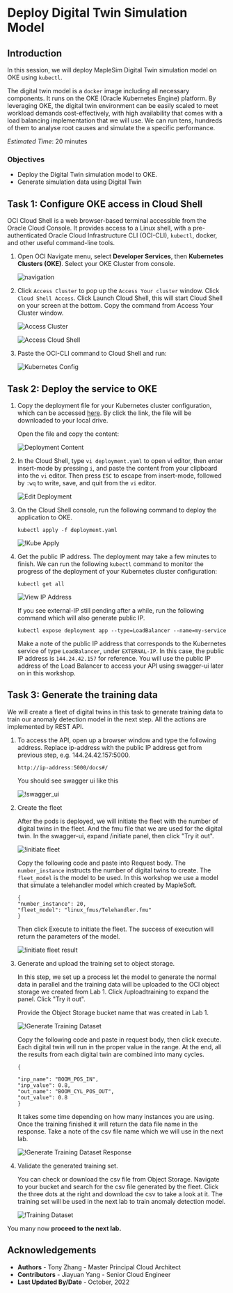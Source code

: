 # Deploy Digital Twin Simulation Model

## Introduction

In this session, we will deploy MapleSim Digital Twin simulation model on OKE using `kubectl`.

The digital twin model is a `docker` image including all necessary components. It runs on the OKE (Oracle Kubernetes Engine) platform. By leveraging OKE, the digital twin environment can be easily scaled to meet workload demands cost-effectively, with high availability that comes with a load balancing implementation that we will use. We can run tens, hundreds of them to analyse root causes and simulate the a specific performance.

*Estimated Time*: 20 minutes

### Objectives

* Deploy the Digital Twin simulation model to OKE.
* Generate simulation data using Digital Twin

## Task 1: Configure OKE access in Cloud Shell

OCI Cloud Shell is a web browser-based terminal accessible from the Oracle Cloud Console. It provides access to a Linux shell, with a pre-authenticated Oracle Cloud Infrastructure CLI (OCI-CLI), `kubectl`, docker, and other useful command-line tools.

1. Open OCI Navigate menu, select **Developer Services**, then **Kubernetes Clusters (OKE)**. Select your OKE Cluster from console.

	![navigation](./images/navigation_menu.png)

2. Click `Access Cluster` to pop up the `Access Your cluster` window. Click `Cloud Shell Access`. Click Launch Cloud Shell, this will start Cloud Shell on your screen at the bottom. Copy the command from Access Your Cluster window.

	![Access Cluster](./images/access-cluster.png)

    ![Access Cloud Shell](./images/launch_cloud_shell.png)

3. Paste the OCI-CLI command to Cloud Shell and run:

	![Kubernetes Config](./images/cloud-console-kube.png)

## Task 2: Deploy the service to OKE

1. Copy the deployment file for your Kubernetes cluster configuration, which can be accessed [here](https://objectstorage.us-phoenix-1.oraclecloud.com/p/y6hR92uVv6ejfNClhLM4wm0rftcHOasu_u9twwSl0T-XxQpS8zfB62XJyhMQAXRE/n/axvpeemzqcaf/b/cw-file/o/deployment.yaml). By click the link, the file will be downloaded to your local drive.

	Open the file and copy the content:

	![Deployment Content](./images/deployment-file.png)

2. In the Cloud Shell, type `vi deployment.yaml` to open vi editor, then enter insert-mode by pressing `i`, and paste the content from your clipboard into the `vi` editor. Then press `ESC` to escape from insert-mode, followed by `:wq` to write, save, and quit from the `vi` editor.

	![Edit Deployment](./images/edit-deployment.png)

3. On the Cloud Shell console, run the following command to deploy the application to OKE.

	`kubectl apply -f deployment.yaml`

	![!Kube Apply](./images/kube-apply.png)

4. Get the public IP address. The deployment may take a few minutes to finish. We can run the following `kubectl` command to monitor the progress of the deployment of your Kubernetes cluster configuration:

	`kubectl get all`

	![View IP Address](./images/view-kubenetes.png)

	If you see external-IP still pending after a while, run the following command which will also generate public IP.
    
    `kubectl expose deployment app --type=LoadBalancer --name=my-service`

	Make a note of the public IP address that corresponds to the Kubernetes service of type `LoadBalancer`, under `EXTERNAL-IP`. In this case, the public IP address is `144.24.42.157` for reference. You will use the public IP address of the Load Balancer to access your API using swagger-ui  later on in this workshop.

## Task 3: Generate the training data

We will create a fleet of digital twins in this task to generate training data to train our anomaly detection model in the next step. All the actions are implemented by REST API. 

1. To access the API, open up a browser window and type the following address. Replace ip-address with the public IP address get from previous step, e.g. 144.24.42.157:5000.
    
    `http://ip-address:5000/docs#/`
    
     You should see swagger ui like this
    
    ![!swagger_ui](./images/swagger-ui.png)

2. Create the fleet

	After the pods is deployed, we will initiate the fleet with the number of digital twins in the fleet. And the fmu file that we are used for the digital twin. In the swagger-ui, expand /initiate panel, then click "Try it out".

	![!initiate fleet](./images/initiate-fleet.png)
	
    Copy the following code and paste into Request body. The `number_instance` instructs the number of digital twins to create. The `fleet_model` is the model to be used. In this workshop we use a model that simulate a telehandler model which created by MapleSoft.

	```
	{
	"number_instance": 20,
	"fleet_model": "linux_fmus/Telehandler.fmu"
	}
	```
 
	Then click Execute to initiate the fleet. The success of execution will return the parameters of the model.

	![!initiate fleet result](./images/initiate-fleet-res.png)

3. Generate and upload the training set to object storage. 
    
    In this step, we set up a process let the model to generate the normal data in parallel and the training data will be uploaded to the OCI object storage we created from Lab 1. Click /uploadtraining to expand the panel. Click "Try it out".  
	
    Provide the Object Storage bucket name that was created in Lab 1. 

    ![!Generate Training Dataset](./images/generate-training.png)
     
    Copy the following code and paste in request body, then click execute. Each digital twin will run in the proper value in the range. At the end, all the results from each digital twin are combined into many cycles.
    
	```
	{
	
	"inp_name": "BOOM_POS_IN",
	"inp_value": 0.8,
	"out_name": "BOOM_CYL_POS_OUT",
	"out_value": 0.8
	}
	```
    
	It takes some time depending on how many instances you are using. Once the training finished it will return the data file name in the response. Take a note of the csv file name which we will use in the next lab.
    
    ![!Generate Training Dataset Response](./images/upload-csv.png)

4. Validate the generated training set. 
    
    You can check or download the csv file from Object Storage. Navigate to your bucket and search for the csv file generated by the fleet. Click the three dots at the right and download the csv to take a look at it. The training set will be used in the next lab to train anomaly detection model.

	![!Training Dataset](./images/training-bucket.png)

You many now **proceed to the next lab.**

## Acknowledgements

- **Authors**
      - Tony Zhang - Master Principal Cloud Architect  
- **Contributors** 
      - Jiayuan Yang - Senior Cloud Engineer
- **Last Updated By/Date** - October, 2022
